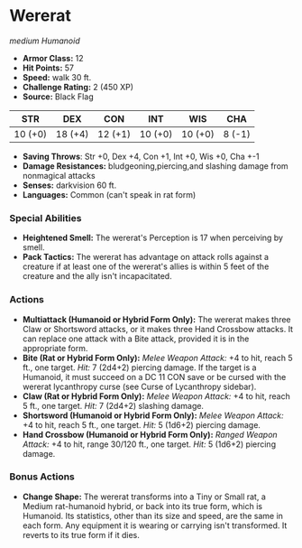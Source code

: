 # Wererat

*medium* *Humanoid*

- **Armor Class:** 12
- **Hit Points:** 57 
- **Speed:** walk 30 ft.
- **Challenge Rating:** 2 (450 XP)
- **Source:** Black Flag

| STR | DEX | CON | INT | WIS | CHA |
| --- | --- | --- | --- | --- | --- |
| 10 (+0) | 18 (+4) | 12 (+1) | 10 (+0) | 10 (+0) | 8 (-1) |

- **Saving Throws**: Str +0, Dex +4, Con +1, Int +0, Wis +0, Cha +-1
- **Damage Resistances:** bludgeoning,piercing,and slashing damage from nonmagical attacks
- **Senses:** darkvision 60 ft.
- **Languages:** Common (can't speak in rat form)

### Special Abilities

- **Heightened Smell:** The wererat's Perception is 17 when perceiving by smell.
- **Pack Tactics:** The wererat has advantage on attack rolls against a creature if at least one of the wererat's allies is within 5 feet of the creature and the ally isn't incapacitated.

### Actions

- **Multiattack (Humanoid or Hybrid Form Only):** The wererat makes three Claw or Shortsword attacks, or it makes three Hand Crossbow attacks. It can replace one attack with a Bite attack, provided it is in the appropriate form.
- **Bite (Rat or Hybrid Form Only):** _Melee Weapon Attack:_ +4 to hit, reach 5 ft., one target. _Hit:_ 7 (2d4+2) piercing damage. If the target is a Humanoid, it must succeed on a DC 11 CON save or be cursed with the wererat lycanthropy curse (see Curse of Lycanthropy sidebar).
- **Claw (Rat or Hybrid Form Only):** _Melee Weapon Attack:_ +4 to hit, reach 5 ft., one target. _Hit:_ 7 (2d4+2) slashing damage.
- **Shortsword (Humanoid or Hybrid Form Only):** _Melee Weapon Attack:_ +4 to hit, reach 5 ft., one target. _Hit:_ 5 (1d6+2) piercing damage.
- **Hand Crossbow (Humanoid or Hybrid Form Only):** _Ranged Weapon Attack:_ +4 to hit, range 30/120 ft., one target. _Hit:_ 5 (1d6+2) piercing damage.

### Bonus Actions

- **Change Shape:** The wererat transforms into a Tiny or Small rat, a Medium rat-humanoid hybrid, or back into its true form, which is Humanoid. Its statistics, other than its size and speed, are the same in each form. Any equipment it is wearing or carrying isn't transformed. It reverts to its true form if it dies.
